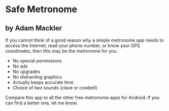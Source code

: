 Safe Metronome
==============

by Adam Mackler
---------------

If you cannot think of a good reason why a simple metronome app needs
to access the Internet, read your phone number, or know your GPS
coordinates, then this may be the metronome for you.

- No special permissions
- No ads
- No upgrades
- No distracting graphics
- Actually keeps accurate time
- Choice of two sounds (clave or cowbell)

Compare this app to all the other free metronome apps for Android.  If
you can find a better one, let me know.
